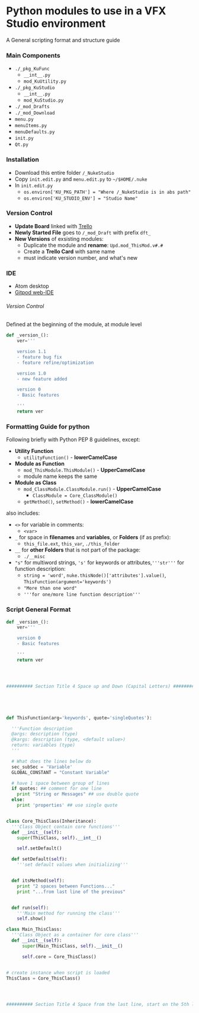 # Python modules to use in a VFX Studio environment
A General scripting format and structure guide

### Main Components
  - `./_pkg_KuFunc`
    - `__int__.py`
    - `mod_KuUtility.py`
  - `./_pkg_KuStudio`
    - `__int__.py`
    - `mod_KuStudio.py`
  - `./_mod_Drafts`
  - `./_mod_Download`
  - `menu.py`
  - `menuItems.py`
  - `menuDefaults.py`
  - `init.py`
  - `Qt.py`

### Installation
  - Download this entire folder `/_NukeStudio`
  - Copy `init.edit.py` and `menu.edit.py` to `~/$HOME/.nuke`
  - In `init.edit.py`
    - `os.environ['KU_PKG_PATH'] = "Where /_NukeStudio is in abs path"`
    - `os.environ['KU_STUDIO_ENV'] = "Studio Name"`

### Version Control
  - **Update Board** linked with [Trello](https://trello.com/b/4FR8ZOcZ)
  - **Newly Started File** goes to `/_mod_Draft` with prefix `dft_`
  - **New Versions** of exsisting modules:
    - Duplicate the module and **rename**: `Upd.mod_ThisMod.v#.#`
    - Create a **Trello Card** with same name
    - must indicate version number, and what's new

### IDE
  - Atom desktop
  - [Gitpod web-IDE](https://gitpod.io/workspaces/)

###### Version Control
Defined at the beginning of the module, at module level
``` python
def _version_():
    ver='''

    version 1.1
    - feature bug fix
    - feature refine/optimization

    version 1.0
    - new feature added

    version 0
    - Basic features

    '''
    return ver
```


### Formatting Guide for python
Following briefly with Python PEP 8 guidelines, except:

- **Utility Function**
  - `utilityFunction()` - **lowerCamelCase**
- **Module as Function**
  - `mod_ThisModule.ThisModule()` - **UpperCamelCase**
  - module name keeps the same
- **Module as Class**
  - `mod_ClassModule.ClassModule.run()` - **UpperCamelCase**
    - `ClassModule = Core_ClassModule()`
  - `getMethod()`, `setMethod()` - **lowerCamelCase**



also includes:
- `<>` for variable in comments:
  - `<var>`
- `_` for space in **filenames** and **variables**, or **Folders** (if as prefix):
  - `this_file.ext`, `this_var`, `./this_folder`
- `__` for **other Folders** that is not part of the package:
  - `./__misc`
- `"s"` for multiword strings, `'s'` for keywords or attributes,`'''str'''` for function description:
  - `string = 'word'`, `nuke.thisNode()['attributes'].value()`, `ThisFunction(argument='keywords')`
  - `"More than one word"`
  - `'''for one/more line function description'''`


### Script General Format
```python
def _version_():
    ver='''

    version 0
    - Basic features

    '''
    return ver




########## Section Title 4 Space up and Down (Capital Letters) ##########





def ThisFunction(arg='keywords', quote='singleQuotes'):

  '''Function description
  @args: description (type)
  @kargs: description (type, <default value>)
  return: variables (type)
  '''

  # What does the lines below do
  sec_subSec = 'Variable'
  GLOBAL_CONSTANT = "Constant Variable"

  # have 1 space between group of lines
  if quotes: ## comment for one line
    print "String or Messages" ## use double quote
  else:
    print 'properties' ## use single quote


class Core_ThisClass(Inheritance):
  '''Class Object contain core functions'''
  def __init__(self):
    super(ThisClass, self).__int__()

    self.setDefault()

  def setDefault(self):
    '''set default values when initializing'''


  def itsMethod(self):
    print "2 spaces between Functions..."
    print "...from last line of the previous"


  def run(self):
    '''Main method for running the class'''
    self.show()

class Main_ThisClass:
  '''Class Object as a container for core class'''
  def __init__(self):
      super(Main_ThisClass, self).__init__()

      self.core = Core_ThisClass()


# create instance when script is loaded
ThisClass = Core_ThisClass()




########## Section Title 4 Space from the last line, start on the 5th line ##########





```
